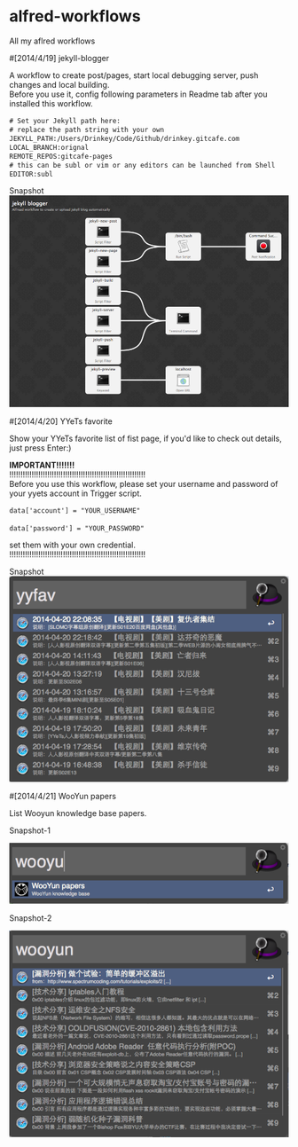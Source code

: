alfred-workflows
================

All my aflred workflows

#[2014/4/19] jekyll-blogger

A workflow to create post/pages, start local debugging server, push changes and local building.   
Before you use it, config following parameters in Readme tab after you installed this workflow.  

```
# Set your Jekyll path here:  
# replace the path string with your own  
JEKYLL_PATH:/Users/Drinkey/Code/Github/drinkey.gitcafe.com  
LOCAL_BRANCH:orignal  
REMOTE_REPOS:gitcafe-pages  
# this can be subl or vim or any editors can be launched from Shell  
EDITOR:subl  
```

Snapshot   
![/jekyll-blogger/jekyll-blogger-snapshot-1](/jekyll-blogger/jekyll-blogger-snapshot-1.png)

#[2014/4/20] YYeTs favorite

Show your YYeTs favorite list of fist page, if you'd like to check out details, just press Enter:)
 
**IMPORTANT!!!!!!!**  
!!!!!!!!!!!!!!!!!!!!!!!!!!!!!!!!!!!!!!!!!!!!!!!!!!!!!!!!!!!!!  
Before you use this workflow, please set your username and password of your yyets account in Trigger script.  

```
data['account'] = "YOUR_USERNAME"

data['password'] = "YOUR_PASSWORD"

```
set them with your own credential.  
!!!!!!!!!!!!!!!!!!!!!!!!!!!!!!!!!!!!!!!!!!!!!!!!!!!!!!!!!!!!!

Snapshot  
![/YYeTS-favorite/YYeTS-favorite-snapshot-1.png](YYeTS-favorite/YYeTS-favorite-snapshot-1.png)

#[2014/4/21] WooYun papers

List Wooyun knowledge base papers.

Snapshot-1

![/WooYun-papers/wooyun-papers-snapshot-1.png](/WooYun-papers/wooyun-papers-snapshot-1.png)

Snapshot-2

![/WooYun-papers/wooyun-papers-snapshot-2.png](/WooYun-papers/wooyun-papers-snapshot-2.png)